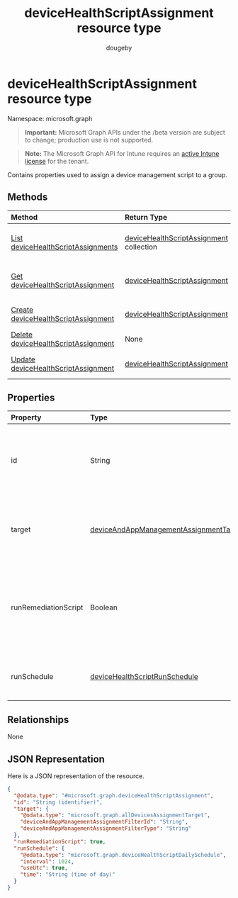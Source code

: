 ﻿---
title: "deviceHealthScriptAssignment resource type"
description: "Contains properties used to assign a device management script to a group."
author: "dougeby"
localization_priority: Normal
ms.prod: "intune"
doc_type: resourcePageType
---

# deviceHealthScriptAssignment resource type

Namespace: microsoft.graph

> **Important:** Microsoft Graph APIs under the /beta version are subject to change; production use is not supported.

> **Note:** The Microsoft Graph API for Intune requires an [active Intune license](https://go.microsoft.com/fwlink/?linkid=839381) for the tenant.

Contains properties used to assign a device management script to a group.

## Methods

| Method                                                                                              | Return Type                                                                                            | Description                                                                                                                                   |
| :-------------------------------------------------------------------------------------------------- | :----------------------------------------------------------------------------------------------------- | :-------------------------------------------------------------------------------------------------------------------------------------------- |
| [List deviceHealthScriptAssignments](../api/intune-devices-devicehealthscriptassignment-list.md)    | [deviceHealthScriptAssignment](../resources/intune-devices-devicehealthscriptassignment.md) collection | List properties and relationships of the [deviceHealthScriptAssignment](../resources/intune-devices-devicehealthscriptassignment.md) objects. |
| [Get deviceHealthScriptAssignment](../api/intune-devices-devicehealthscriptassignment-get.md)       | [deviceHealthScriptAssignment](../resources/intune-devices-devicehealthscriptassignment.md)            | Read properties and relationships of the [deviceHealthScriptAssignment](../resources/intune-devices-devicehealthscriptassignment.md) object.  |
| [Create deviceHealthScriptAssignment](../api/intune-devices-devicehealthscriptassignment-create.md) | [deviceHealthScriptAssignment](../resources/intune-devices-devicehealthscriptassignment.md)            | Create a new [deviceHealthScriptAssignment](../resources/intune-devices-devicehealthscriptassignment.md) object.                              |
| [Delete deviceHealthScriptAssignment](../api/intune-devices-devicehealthscriptassignment-delete.md) | None                                                                                                   | Deletes a [deviceHealthScriptAssignment](../resources/intune-devices-devicehealthscriptassignment.md).                                        |
| [Update deviceHealthScriptAssignment](../api/intune-devices-devicehealthscriptassignment-update.md) | [deviceHealthScriptAssignment](../resources/intune-devices-devicehealthscriptassignment.md)            | Update the properties of a [deviceHealthScriptAssignment](../resources/intune-devices-devicehealthscriptassignment.md) object.                |

## Properties

| Property             | Type                                                                                                           | Description                                                                                                |
| :------------------- | :------------------------------------------------------------------------------------------------------------- | :--------------------------------------------------------------------------------------------------------- |
| id                   | String                                                                                                         | Key of the device health script assignment entity. This property is read-only.                             |
| target               | [deviceAndAppManagementAssignmentTarget](../resources/intune-shared-deviceandappmanagementassignmenttarget.md) | The Azure Active Directory group we are targeting the script to                                            |
| runRemediationScript | Boolean                                                                                                        | Determine whether we want to run detection script only or run both detection script and remediation script |
| runSchedule          | [deviceHealthScriptRunSchedule](../resources/intune-devices-devicehealthscriptrunschedule.md)                  | Script run schedule for the target group                                                                   |

## Relationships

None

## JSON Representation

Here is a JSON representation of the resource.

<!-- {
  "blockType": "resource",
  "keyProperty": "id",
  "@odata.type": "microsoft.graph.deviceHealthScriptAssignment"
}
-->

```json
{
  "@odata.type": "#microsoft.graph.deviceHealthScriptAssignment",
  "id": "String (identifier)",
  "target": {
    "@odata.type": "microsoft.graph.allDevicesAssignmentTarget",
    "deviceAndAppManagementAssignmentFilterId": "String",
    "deviceAndAppManagementAssignmentFilterType": "String"
  },
  "runRemediationScript": true,
  "runSchedule": {
    "@odata.type": "microsoft.graph.deviceHealthScriptDailySchedule",
    "interval": 1024,
    "useUtc": true,
    "time": "String (time of day)"
  }
}
```
